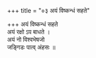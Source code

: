 +++
title = "०३ अयं विष्कन्धं सहते"

+++
अयं विष्कन्धं सहते  
अयं रक्षो ऽप बाधते ।  
अयं नो विश्वभेषजो  
जङ्गिडः पात्व् अंहसः ॥